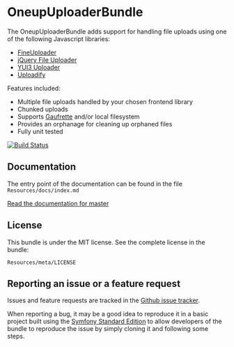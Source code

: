 OneupUploaderBundle
===================
The OneupUploaderBundle adds support for handling file uploads using one of the following Javascript libraries:

* [FineUploader](http://fineuploader.com/)
* [jQuery File Uploader](http://blueimp.github.io/jQuery-File-Upload/)
* [YUI3 Uploader](http://yuilibrary.com/yui/docs/uploader/)
* [Uploadify](http://www.uploadify.com/)

Features included:

* Multiple file uploads handled by your chosen frontend library
* Chunked uploads
* Supports [Gaufrette](https://github.com/KnpLabs/Gaufrette) and/or local filesystem
* Provides an orphanage for cleaning up orphaned files
* Fully unit tested

[![Build Status](https://travis-ci.org/1up-lab/OneupUploaderBundle.png?branch=master)](https://travis-ci.org/1up-lab/OneupUploaderBundle)

Documentation
-------------

The entry point of the documentation can be found in the file `Resources/docs/index.md`

[Read the documentation for master](https://github.com/1up-lab/OneupUploaderBundle/blob/master/Resources/doc/index.md)

License
-------

This bundle is under the MIT license. See the complete license in the bundle:

    Resources/meta/LICENSE

Reporting an issue or a feature request
---------------------------------------

Issues and feature requests are tracked in the [Github issue tracker](https://github.com/1up-lab/OneupUploaderBundle/issues).

When reporting a bug, it may be a good idea to reproduce it in a basic project
built using the [Symfony Standard Edition](https://github.com/symfony/symfony-standard)
to allow developers of the bundle to reproduce the issue by simply cloning it
and following some steps.
